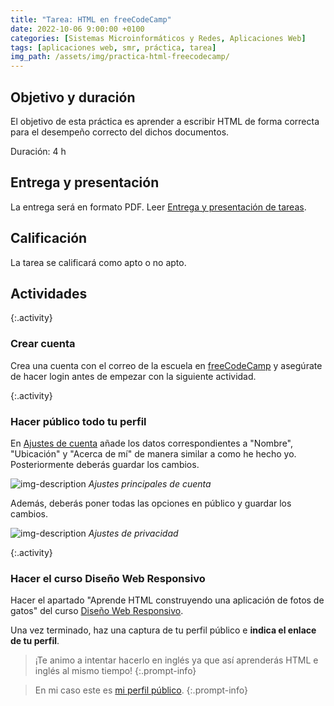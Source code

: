 ```yaml
---
title: "Tarea: HTML en freeCodeCamp"
date: 2022-10-06 9:00:00 +0100
categories: [Sistemas Microinformáticos y Redes, Aplicaciones Web]
tags: [aplicaciones web, smr, práctica, tarea]
img_path: /assets/img/practica-html-freecodecamp/
---
```


## Objetivo y duración

El objetivo de esta práctica es aprender a escribir HTML de forma correcta para el desempeño correcto del dichos documentos.

Duración: 4 h

## Entrega y presentación

La entrega será en formato PDF. Leer [Entrega y presentación de tareas](/posts/entrega-presentacion-tareas/).

## Calificación

La tarea se calificará como apto o no apto.

## Actividades

{:.activity}
### Crear cuenta

Crea una cuenta con el correo de la escuela en [freeCodeCamp](https://www.freecodecamp.org/) y asegúrate de hacer login antes de empezar con la siguiente actividad.

{:.activity}
### Hacer público todo tu perfil

En [Ajustes de cuenta](https://www.freecodecamp.org/espanol/settings) añade los datos correspondientes a "Nombre", "Ubicación" y "Acerca de mí" de manera similar a como he hecho yo. Posteriormente deberás guardar los cambios.

![img-description](ajustesNombreCuenta.png)
_Ajustes principales de cuenta_

Además, deberás poner todas las opciones en público y guardar los cambios.

![img-description](ajustesPrivacidadCuenta.png)
_Ajustes de privacidad_

{:.activity}
### Hacer el curso Diseño Web Responsivo

Hacer el apartado "Aprende HTML construyendo una aplicación de fotos de gatos" del curso [Diseño Web Responsivo](https://www.freecodecamp.org/espanol/learn/2022/responsive-web-design/).

Una vez terminado, haz una captura de tu perfil público e **indica el enlace de tu perfil**.

> ¡Te animo a intentar hacerlo en inglés ya que así aprenderás HTML e inglés al mismo tiempo!
{:.prompt-info}

> En mi caso este es [mi perfil público](https://www.freecodecamp.org/fccbc40f106-3a04-422a-afc3-e806f616be0b).
{:.prompt-info}
